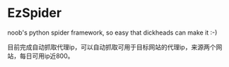 # EzSpider
noob's python spider framework, so easy that dickheads can make it :-)

目前完成自动抓取代理ip，可以自动抓取可用于目标网站的代理ip，来源两个网站，每日可用ip近800。

